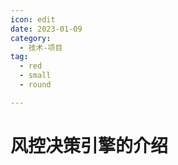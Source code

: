 ```yaml
---
icon: edit
date: 2023-01-09
category:
  - 技术-项目
tag:
  - red
  - small
  - round

---
```




# 风控决策引擎的介绍


